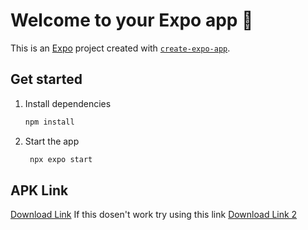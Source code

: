 # Welcome to your Expo app 👋

This is an [Expo](https://expo.dev) project created with [`create-expo-app`](https://www.npmjs.com/package/create-expo-app).

## Get started

1. Install dependencies

   ```bash
   npm install
   ```

2. Start the app

   ```bash
    npx expo start
   ```

## APK Link

   [Download Link](https://drive.google.com/file/d/1wM_L9TrBduflAJ3LBZzUl4htGuDFwHaa/view?usp=sharing)
   If this dosen't work try using this link
   [Download Link 2](https://www.upload-apk.com/ngs56UWmSnG6MnR)
